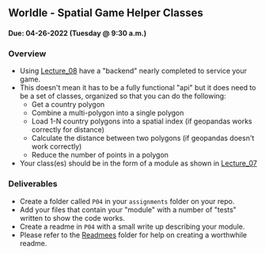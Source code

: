 ## Worldle - Spatial Game Helper Classes
#### Due: 04-26-2022 (Tuesday @ 9:30 a.m.)


### Overview

- Using [Lecture_08](../../Lectures/08_GameHelp) have a "backend" nearly completed to service your game.
- This doesn't mean it has to be a fully functional "api" but it does need to be a set of classes, organized so that you can do the following:
  - Get a country polygon
  - Combine a multi-polygon into a single polygon
  - Load 1-N country polygons into a spatial index (if geopandas works correctly for distance)
  - Calculate the distance between two polygons (if geopandas doesn't work correctly)
  - Reduce the number of points in a polygon 
- Your class(es) should be in the form of a module as shown in [Lecture_07](../../Lectures/07_Folium/)

### Deliverables

- Create a folder called `P04` in your `assignments` folder on your repo.
- Add your files that contain your "module" with a number of "tests" written to show the code works. 
- Create a readme in `P04` with a small write up describing your module. 
- Please refer to the [Readmees](../../Resources/02-Readmees/README.md) folder for help on creating a worthwhile readme.



